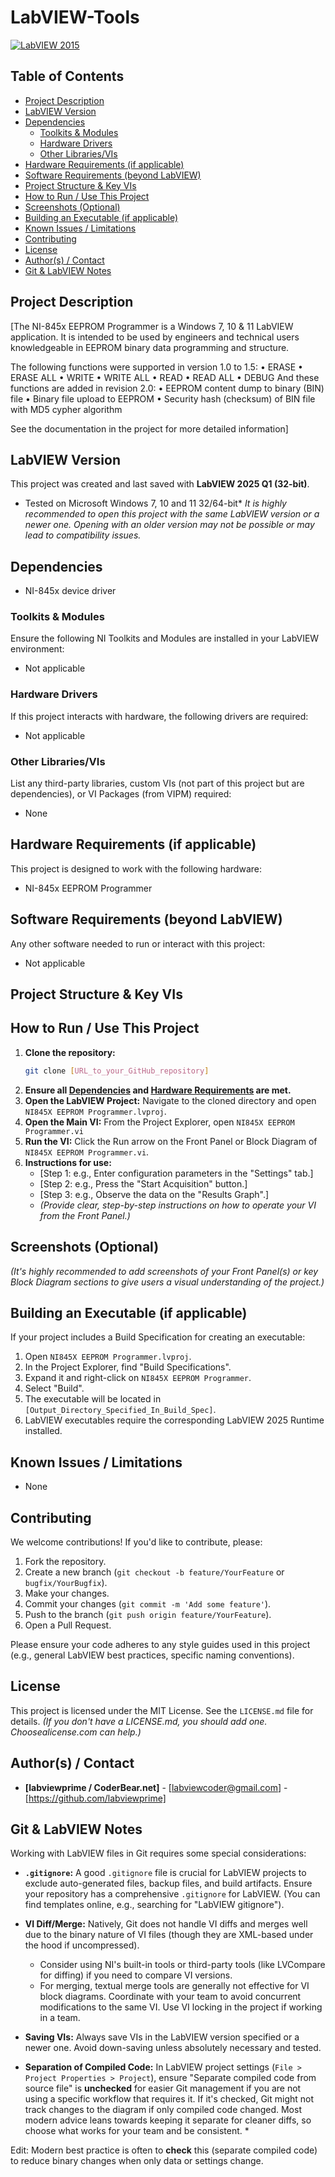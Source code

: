 # LabVIEW-Tools
[![LabVIEW 2015](https://img.shields.io/badge/LabVIEW-20XX%20SPX-yellowgreen.svg)](https://www.ni.com/labview)
## Table of Contents

- [Project Description](#project-description)
- [LabVIEW Version](#labview-version)
- [Dependencies](#dependencies)
  - [Toolkits & Modules](#toolkits--modules)
  - [Hardware Drivers](#hardware-drivers)
  - [Other Libraries/VIs](#other-librariesvis)
- [Hardware Requirements (if applicable)](#hardware-requirements-if-applicable)
- [Software Requirements (beyond LabVIEW)](#software-requirements-beyond-labview)
- [Project Structure & Key VIs](#project-structure--key-vis)
- [How to Run / Use This Project](#how-to-run--use-this-project)
- [Screenshots (Optional)](#screenshots-optional)
- [Building an Executable (if applicable)](#building-an-executable-if-applicable)
- [Known Issues / Limitations](#known-issues--limitations)
- [Contributing](#contributing)
- [License](#license)
- [Author(s) / Contact](#authors--contact)
- [Git & LabVIEW Notes](#git--labview-notes)

## Project Description

[The NI-845x EEPROM Programmer is a Windows 7, 10 & 11 LabVIEW application. It is intended to be used by engineers and technical users knowledgeable in EEPROM binary data programming and structure.

The following functions were supported in version 1.0 to 1.5:
    • ERASE
    • ERASE ALL
    • WRITE
    • WRITE ALL
    • READ
    • READ ALL
    • DEBUG
And these functions are added in revision 2.0:
    • EEPROM content dump to binary (BIN) file
    • Binary file upload to EEPROM
    • Security hash (checksum) of BIN file with MD5 cypher algorithm
	
See the documentation in the project for more detailed information]

## LabVIEW Version

This project was created and last saved with **LabVIEW 2025 Q1 (32-bit)**.
* Tested on Microsoft Windows 7, 10 and 11 32/64-bit*
*It is highly recommended to open this project with the same LabVIEW version or a newer one. Opening with an older version may not be possible or may lead to compatibility issues.*

## Dependencies

* NI-845x device driver

### Toolkits & Modules

Ensure the following NI Toolkits and Modules are installed in your LabVIEW environment:

* Not applicable

### Hardware Drivers

If this project interacts with hardware, the following drivers are required:

* Not applicable

### Other Libraries/VIs

List any third-party libraries, custom VIs (not part of this project but are dependencies), or VI Packages (from VIPM) required:

* None

## Hardware Requirements (if applicable)

This project is designed to work with the following hardware:

* NI-845x EEPROM Programmer

## Software Requirements (beyond LabVIEW)

Any other software needed to run or interact with this project:

* Not applicable

## Project Structure & Key VIs



## How to Run / Use This Project

1.  **Clone the repository:**
	```bash
	git clone [URL_to_your_GitHub_repository]
	```
2.  **Ensure all [Dependencies](#dependencies) and [Hardware Requirements](#hardware-requirements-if-applicable) are met.**
3.  **Open the LabVIEW Project:** Navigate to the cloned directory and open `NI845X EEPROM Programmer.lvproj`.
4.  **Open the Main VI:** From the Project Explorer, open `NI845X EEPROM Programmer.vi`
5.  **Run the VI:** Click the Run arrow on the Front Panel or Block Diagram of `NI845X EEPROM Programmer.vi`.
6.  **Instructions for use:**
	* [Step 1: e.g., Enter configuration parameters in the "Settings" tab.]
	* [Step 2: e.g., Press the "Start Acquisition" button.]
	* [Step 3: e.g., Observe the data on the "Results Graph".]
	* *(Provide clear, step-by-step instructions on how to operate your VI from the Front Panel.)*

## Screenshots (Optional)

*(It's highly recommended to add screenshots of your Front Panel(s) or key Block Diagram sections to give users a visual understanding of the project.)*

## Building an Executable (if applicable)

If your project includes a Build Specification for creating an executable:

1.  Open `NI845X EEPROM Programmer.lvproj`.
2.  In the Project Explorer, find "Build Specifications".
3.  Expand it and right-click on `NI845X EEPROM Programmer`.
4.  Select "Build".
5.  The executable will be located in `[Output_Directory_Specified_In_Build_Spec]`.
6.  LabVIEW executables require the corresponding LabVIEW 2025 Runtime installed.

## Known Issues / Limitations

* None

## Contributing

We welcome contributions! If you'd like to contribute, please:

1.  Fork the repository.
2.  Create a new branch (`git checkout -b feature/YourFeature` or `bugfix/YourBugfix`).
3.  Make your changes.
4.  Commit your changes (`git commit -m 'Add some feature'`).
5.  Push to the branch (`git push origin feature/YourFeature`).
6.  Open a Pull Request.

Please ensure your code adheres to any style guides used in this project (e.g., general LabVIEW best practices, specific naming conventions).

## License

This project is licensed under the MIT License. See the `LICENSE.md` file for details.
*(If you don't have a LICENSE.md, you should add one. Choosealicense.com can help.)*

## Author(s) / Contact

* **[labviewprime / CoderBear.net]** - [labviewcoder@gmail.com] - [https://github.com/labviewprime]

## Git & LabVIEW Notes

Working with LabVIEW files in Git requires some special considerations:

* **`.gitignore`:** A good `.gitignore` file is crucial for LabVIEW projects to exclude auto-generated files, backup files, and build artifacts. Ensure your repository has a comprehensive `.gitignore` for LabVIEW. (You can find templates online, e.g., searching for "LabVIEW gitignore").

* **VI Diff/Merge:** Natively, Git does not handle VI diffs and merges well due to the binary nature of VI files (though they are XML-based under the hood if uncompressed).
	* Consider using NI's built-in tools or third-party tools (like LVCompare for diffing) if you need to compare VI versions.
	* For merging, textual merge tools are generally not effective for VI block diagrams. Coordinate with your team to avoid concurrent modifications to the same VI. Use VI locking in the project if working in a team.

* **Saving VIs:** Always save VIs in the LabVIEW version specified or a newer one. Avoid down-saving unless absolutely necessary and tested.

* **Separation of Compiled Code:** In LabVIEW project settings (`File > Project Properties > Project`), ensure "Separate compiled code from source file" is **unchecked** for easier Git management if you are not using a specific workflow that requires it. If it's checked, Git might not track changes to the diagram if only compiled code changed. Most modern advice leans towards keeping it separate for cleaner diffs, so choose what works for your team and be consistent. *

Edit: Modern best practice is often to **check** this (separate compiled code) to reduce binary changes when only data or settings change.

